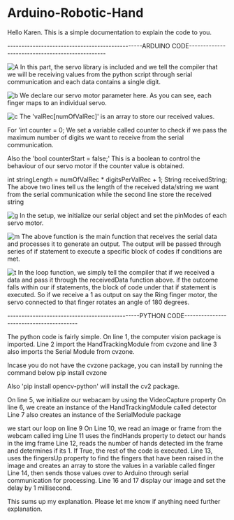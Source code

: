 # Arduino-Robotic-Hand

Hello Karen. This is a simple documentation to explain the code to you.

------------------------------------------------ARDUINO CODE------------------------------------------------ 

![A](https://user-images.githubusercontent.com/84936717/147300910-8181cb4f-868f-4da7-a626-ab1b3d8acbdb.png)
In this part, the servo library is included and we tell the compiler that we will be receiving 
values from the python script through serial communication and each data contains a single digit.

![b](https://user-images.githubusercontent.com/84936717/147301028-57bde2a2-2c74-4509-a1c5-81264d13d163.png)
We declare our servo motor parameter here. As you can see, each finger maps to an individual servo.

![c](https://user-images.githubusercontent.com/84936717/147301092-504a2f7d-c976-40cb-a09c-ff9f4bde9b87.png)
The 'valRec[numOfValRec]' is an array to store our received values. 

For 'int counter = 0; 
We set a variable called counter to check if we pass the maximum number of digits we want to receive from the serial communication.

Also the 'bool counterStart = false;'
This is a boolean to control the behaviour of our servo motor if the counter value is obtained. 

int stringLength = numOfValRec * digitsPerValRec + 1;
String receivedString;
The above two lines tell us the length of the received data/string we want from the serial communication while 
the second line store the received string


![g](https://user-images.githubusercontent.com/84936717/147301351-d2eaa88d-684e-44c2-ae6e-6c2fa679e668.png)
In the setup, we initialize our serial object and set the pinModes of each servo motor.

![m](https://user-images.githubusercontent.com/84936717/147301595-8ce4f8da-2fc0-4268-a351-a8dd8a1889e4.png)
The above function is the main function that receives the serial data and processes it to generate an output.
The output will be passed through series of if statement to execute a specific block of codes if conditions are met.

![t](https://user-images.githubusercontent.com/84936717/147301425-f4e4c651-e073-4c9e-87a1-6ed6dd52bb33.png)
In the loop function, we simply tell the compiler that if we received a data and pass it through the receivedData function above.
if the outcome falls within our if statements, the block of code under that if statement is executed.
So if we receive a 1 as output on say the Ring finger motor, the servo connected to that finger rotates an angle of 180 degrees.




-----------------------------------------------PYTHON CODE----------------------------------------

The python code is fairly simple. On line 1, the computer vision package is imported.
Line 2 import the HandTrackingModule from cvzone and line 3 also imports the Serial Module 
from cvzone.

Incase you do not have the cvzone package, you can install by running the command below
   pip install cvzone
   
 Also 'pip install opencv-python' will install the cv2 package.
 
 On line 5, we initialize our webacam by using the VideoCapture property
 On line 6, we create an instance of the HandTrackingModule called detector
 Line 7 also creates an instance of the SerialModule package
 
 we start our loop on line 9
 On Line 10, we read an image or frame from the webcam called img
 Line 11 uses the findHands property to detect our hands in the img frame
 Line 12, reads the number of hands detected im the frame and determines if its 1. If True, the rest of the code is executed.
 Line 13, uses the fingersUp property to find the fingers that have been raised in the image and creates an array to store the values in a variable called finger
 Line 14, then sends those values over to Arduino through serial communication for processing.
 Line 16 and 17 display our image and set the delay by 1 millisecond. 
 
 

This sums up my explanation. Please let me know if anything need further explanation.

